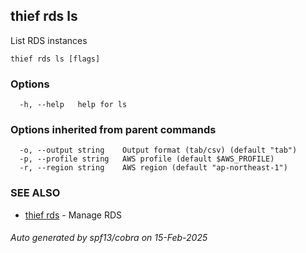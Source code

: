 ## thief rds ls

List RDS instances

```
thief rds ls [flags]
```

### Options

```
  -h, --help   help for ls
```

### Options inherited from parent commands

```
  -o, --output string    Output format (tab/csv) (default "tab")
  -p, --profile string   AWS profile (default $AWS_PROFILE)
  -r, --region string    AWS region (default "ap-northeast-1")
```

### SEE ALSO

* [thief rds](thief_rds.md)	 - Manage RDS

###### Auto generated by spf13/cobra on 15-Feb-2025
